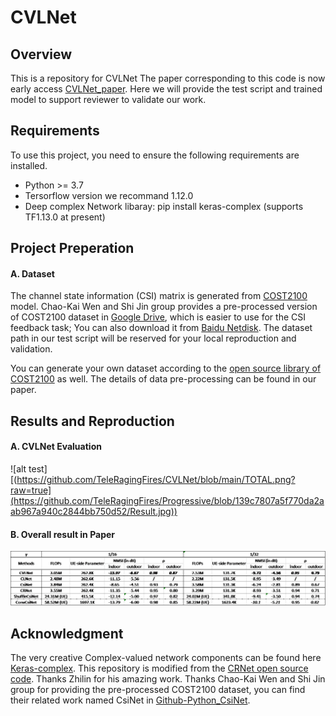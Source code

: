 # CVLNet
## Overview
This is a repository for CVLNet
The paper corresponding to this code is now early access [CVLNet_paper](https://ieeexplore.ieee.org/document/9729774).
Here we will provide the test script and trained model to support reviewer to validate our work.



## Requirements
To use this project, you need to ensure the following requirements are installed.

- Python >= 3.7
- Tersorflow version we recommand 1.12.0
- Deep complex Network libaray: pip install keras-complex (supports TF1.13.0 at present)


## Project Preperation
#### A. Dataset

The channel state information (CSI) matrix is generated from [COST2100](https://ieeexplore.ieee.org/document/6393523) model. Chao-Kai Wen and Shi Jin group provides a pre-processed version of COST2100 dataset in [Google Drive](https://drive.google.com/drive/folders/1_lAMLk_5k1Z8zJQlTr5NRnSD6ACaNRtj?usp=sharing), which is easier to use for the CSI feedback task; You can also download it from [Baidu Netdisk](https://pan.baidu.com/s/1Ggr6gnsXNwzD4ULbwqCmjA). The dataset path in our test script will be reserved for your local reproduction and validation.

You can generate your own dataset according to the [open source library of COST2100](https://github.com/cost2100/cost2100) as well. The details of data pre-processing can be found in our paper.


## Results and Reproduction

#### A. CVLNet Evaluation
![alt test][(https://github.com/TeleRagingFires/CVLNet/blob/main/TOTAL.png?raw=true](https://github.com/TeleRagingFires/Progressive/blob/139c7807a5f770da2aab967a940c2844bb750d52/Result.jpg))
#### B. Overall result in Paper
![alt test](https://github.com/TeleRagingFires/CVLNet/blob/main/T1.png?raw=true)


## Acknowledgment

The very creative Complex-valued network components can be found here [Keras-complex](https://github.com/JesperDramsch/keras-complex). This repository is modified from the [CRNet open source code](https://github.com/Kylin9511/CRNet). Thanks Zhilin for his amazing work.
Thanks Chao-Kai Wen and Shi Jin group for providing the pre-processed COST2100 dataset, you can find their related work named CsiNet in [Github-Python_CsiNet](https://github.com/sydney222/Python_CsiNet). 
